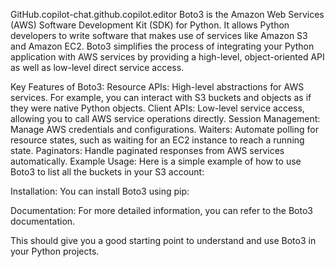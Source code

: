 GitHub.copilot-chat.github.copilot.editor
Boto3 is the Amazon Web Services (AWS) Software Development Kit (SDK) for Python. It allows Python developers to write software that makes use of services like Amazon S3 and Amazon EC2. Boto3 simplifies the process of integrating your Python application with AWS services by providing a high-level, object-oriented API as well as low-level direct service access.

Key Features of Boto3:
Resource APIs: High-level abstractions for AWS services. For example, you can interact with S3 buckets and objects as if they were native Python objects.
Client APIs: Low-level service access, allowing you to call AWS service operations directly.
Session Management: Manage AWS credentials and configurations.
Waiters: Automate polling for resource states, such as waiting for an EC2 instance to reach a running state.
Paginators: Handle paginated responses from AWS services automatically.
Example Usage:
Here is a simple example of how to use Boto3 to list all the buckets in your S3 account:

Installation:
You can install Boto3 using pip:

Documentation:
For more detailed information, you can refer to the Boto3 documentation.

This should give you a good starting point to understand and use Boto3 in your Python projects.

